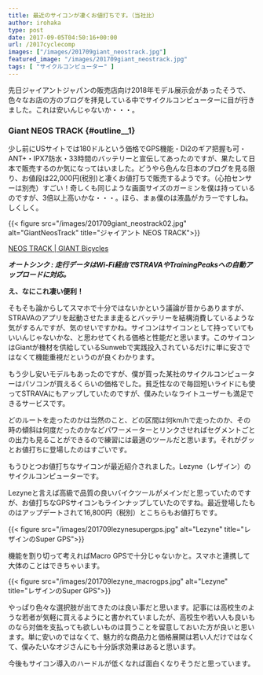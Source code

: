 ```yaml
---
title: 最近のサイコンが凄くお値打ちです。（当社比）
author: irohaka
type: post
date: 2017-09-05T04:50:16+00:00
url: /2017cyclecomp
images: ["/images/201709giant_neostrack.jpg"]
featured_image: "/images/201709giant_neostrack.jpg"
tags: [ "サイクルコンピューター" ]
---
```


先日ジャイアントジャパンの販売店向け2018年モデル展示会があったそうで、色々なお店の方のブログを拝見している中でサイクルコンピューターに目が行きました。これは安いんじゃないか・・・。

### Giant NEOS TRACK {#outline__1}

少し前にUSサイトでは180ドルという価格でGPS機能・Di2のギア把握も可・ANT+・IPX7防水・33時間のバッテリーと宣伝してあったのですが、果たして日本で販売するのか気になってはいました。どうやら色んな日本のブログを見る限り、お値段は22,000円(税別)と凄くお値打ちで販売するようです。（心拍センサーは別売）すごい！奇しくも同じような画面サイズのガーミンを僕は持っているのですが、3倍以上高いかな・・・。ほら、まぁ僕のは液晶がカラーですしね。しくしく。

{{< figure src="/images/201709giant_neostrack02.jpg" alt="GiantNeosTrack" title="ジャイアント NEOS TRACK">}}

[NEOS TRACK | GIANT Bicycles](https://www.giant.co.jp/giant19/acc_datail.php?p_id=A0002115)

***オートシンク : 走行データはWi-Fi経由でSTRAVAやTrainingPeaksへの自動アップロードに対応。***
  
**え、なにこれ凄い便利！**

そもそも論からしてスマホで十分ではないかという議論が昔からありますが、STRAVAのアプリを起動させたまま走るとバッテリーを結構消費しているような気がするんですが、気のせいですかね。サイコンはサイコンとして持っていてもいいんじゃないかな、と思わせてくれる価格と性能だと思います。このサイコンはGiantが機材を供給しているSunwebで実践投入されているだけに単に安さではなくて機能重視だというのが良くわかります。

もう少し安いモデルもあったのですが、僕が買った某社のサイクルコンピューターはパソコンが買えるくらいの価格でした。貧乏性なので毎回短いライドにも使ってSTRAVAにもアップしていたのですが、僕みたいなライトユーザーも満足できるサービスです。
  
どのルートを走ったのかは当然のこと、どの区間は何km/hで走ったのか、その時の傾斜は何度だったのかなどパワーメーターとリンクさせればセグメントごとの出力も見ることができるので練習には最適のツールだと思います。それがグッとお値打ちに登場したのはすごいです。

もうひとつお値打ちなサイコンが最近紹介されました。Lezyne（レザイン）のサイクルコンピューターです。
  
Lezyneと言えば高級で品質の良いバイクツールがメインだと思っていたのですが、お値打ちなGPSサイコンもラインナップしていたのですね。最近登場したものはアップデートされて16,800円（税別）とこちらもお値打ちです。

{{< figure src="/images/201709lezynesupergps.jpg" alt="Lezyne" title="レザインのSuper GPS">}}

機能を割り切って考えればMacro GPSで十分じゃないかと。スマホと連携して大体のことはできちゃいます。

{{< figure src="/images/201709lezyne_macrogps.jpg" alt="Lezyne" title="レザインのSuper GPS">}}

やっぱり色々な選択肢が出てきたのは良い事だと思います。記事には高校生のような若者が気軽に買えるようにと書かれていましたが、高校生や若い人も良いものなら対価を支払っても欲しいものは買うことを留意しておいた方が良いと思います。単に安いのではなくて、魅力的な商品力と価格展開は若い人だけではなくて、僕みたいなオジさんにも十分訴求効果はあると思います。
  
今後もサイコン導入のハードルが低くなれば面白くなりそうだと思っています。
